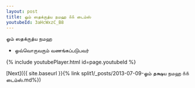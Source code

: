```yaml
---
layout: post
title: ஓம் ஸதக்ருத்ய நமஹ ௧௧ டைம்ஸ்
youtubeId: 3aHcWxzC_B8
---
```

 
 
 ஓம் ஸதக்ருத்ய நமஹ  
 
 -  ஒவ்வொருவரும் வணங்கப்படுபவர் 
 
  
 
  
 
 
 
 
 
 


{% include youtubePlayer.html id=page.youtubeId %}
 
[Next]({{ site.baseurl }}{% link  split1/_posts/2013-07-09-ஓம் தக்ஷய நமஹ ௧௧ டைம்ஸ்.md%})
 
